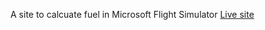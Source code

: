 A site to calcuate fuel in Microsoft Flight Simulator [Live site](https://kieran-murphy.github.io/fuel-calculator-react/)